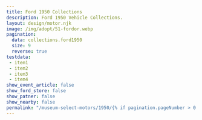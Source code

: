 ```yaml
---
title: Ford 1950 Collections
description: Ford 1950 Vehicle Collections.
layout: design/motor.njk
image: /img/adopt/51-fordor.webp
pagination:
  data: collections.ford1950
  size: 9
  reverse: true
testdata:
 - item1
 - item2
 - item3
 - item4
show_event_article: false
show_ford_store: false
show_patner: false
show_nearby: false
permalink: "/museum-select-motors/1950/{% if pagination.pageNumber > 0 %}page-{{ pagination.pageNumber + 1 }}/{% endif %}index.html"
---
```


